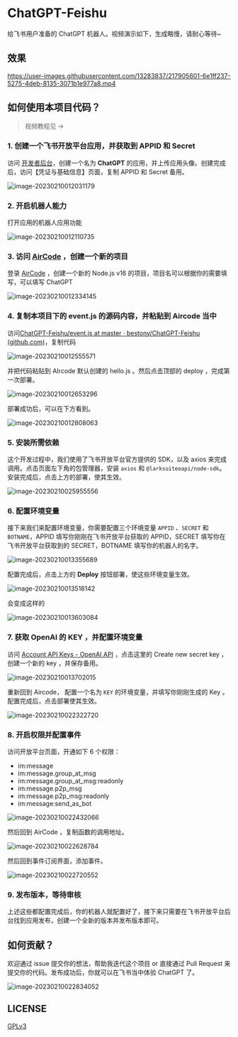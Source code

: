 # ChatGPT-Feishu
给飞书用户准备的 ChatGPT 机器人。视频演示如下，生成略慢，请耐心等待~

## 效果


https://user-images.githubusercontent.com/13283837/217905601-6e1ff237-5275-4deb-8135-3071b1e977a8.mp4


## 如何使用本项目代码？

> 视频教程见 -> 

### 1. 创建一个飞书开放平台应用，并获取到 APPID 和 Secret

访问 [开发者后台](https://open.feishu.cn/app?lang=zh-CN)，创建一个名为 **ChatGPT** 的应用，并上传应用头像。创建完成后，访问【凭证与基础信息】页面，复制 APPID 和 Secret 备用。

![image-20230210012031179](https://postimg.aliavv.com/picgo/202302100120339.png)

### 2. 开启机器人能力

打开应用的机器人应用功能

![image-20230210012110735](https://postimg.aliavv.com/picgo/202302100121008.png)

### 3. 访问 [AirCode](https://aircode.io/dashboard) ，创建一个新的项目

登录 [AirCode](https://aircode.io/dashboard) ，创建一个新的 Node.js v16 的项目，项目名可以根据你的需要填写，可以填写 ChatGPT

![image-20230210012334145](https://postimg.aliavv.com/picgo/202302100123254.png)

### 4. 复制本项目下的 event.js 的源码内容，并粘贴到 Aircode 当中

访问[ChatGPT-Feishu/event.js at master · bestony/ChatGPT-Feishu (github.com)](https://github.com/bestony/ChatGPT-Feishu/blob/master/event.js)，复制代码

![image-20230210012555571](https://postimg.aliavv.com/picgo/202302100125750.png)

并把代码粘贴到 AIrcode 默认创建的 hello.js 。然后点击顶部的 deploy ，完成第一次部署。

![image-20230210012653296](https://postimg.aliavv.com/picgo/202302100126536.png)

部署成功后，可以在下方看到。

![image-20230210012808063](https://postimg.aliavv.com/picgo/202302100128288.png)



### 5. 安装所需依赖

这个开发过程中，我们使用了飞书开放平台官方提供的 SDK，以及 axios 来完成调用。点击页面左下角的包管理器，安装 `axios` 和 `@larksuiteoapi/node-sdk`。安装完成后，点击上方的部署，使其生效。

![image-20230210025955556](https://postimg.aliavv.com/picgo/202302100259761.png)

### 6. 配置环境变量

接下来我们来配置环境变量，你需要配置三个环境变量 `APPID` 、`SECRET` 和 `BOTNAME`，APPID 填写你刚刚在飞书开放平台获取的 APPID，SECRET 填写你在飞书开放平台获取到的 SECRET，BOTNAME 填写你的机器人的名字。

![image-20230210013355689](https://postimg.aliavv.com/picgo/202302100133798.png)

配置完成后，点击上方的 **Deploy** 按钮部署，使这些环境变量生效。

![image-20230210013518142](https://postimg.aliavv.com/picgo/202302100135209.png)

会变成这样的

![image-20230210013603084](https://postimg.aliavv.com/picgo/202302100136124.png)

### 7. 获取 OpenAI 的 KEY ，并配置环境变量

访问 [Account API Keys - OpenAI API](https://platform.openai.com/account/api-keys) ，点击这里的 Create new secret key ，创建一个新的 key ，并保存备用。

![image-20230210013702015](https://postimg.aliavv.com/picgo/202302100137078.png)

重新回到 Aircode， 配置一个名为 `KEY` 的环境变量，并填写你刚刚生成的 Key 。配置完成后，点击部署使其生效。

![image-20230210022322720](https://postimg.aliavv.com/picgo/202302100223839.png)

### 8. 开启权限并配置事件

访问开放平台页面，开通如下 6 个权限：

- im:message
- im:message.group_at_msg
- im:message.group_at_msg:readonly
- im:message.p2p_msg
- im:message.p2p_msg:readonly
- im:message:send_as_bot

![image-20230210022432066](https://postimg.aliavv.com/picgo/202302100224325.png)

然后回到 AirCode ，复制函数的调用地址。

![image-20230210022628784](https://postimg.aliavv.com/picgo/202302100226846.png)

然后回到事件订阅界面，添加事件。

![image-20230210022720552](https://postimg.aliavv.com/picgo/202302100227786.png)

### 9. 发布版本，等待审核

上述这些都配置完成后，你的机器人就配置好了，接下来只需要在飞书开放平台后台找到应用发布，创建一个全新的版本并发布版本即可。

## 如何贡献？

欢迎通过 issue 提交你的想法，帮助我迭代这个项目 or 直接通过 Pull Request 来提交你的代码。发布成功后，你就可以在飞书当中体验 ChatGPT 了。

![image-20230210022834052](https://postimg.aliavv.com/picgo/202302100228159.png)



## LICENSE

[GPLv3](LICENSE)
